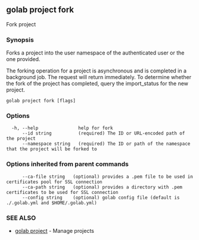 ## golab project fork

Fork project

### Synopsis


Forks a project into the user namespace of the authenticated user or the one provided.

The forking operation for a project is asynchronous and is completed in a background job. The request will return immediately. To determine whether the fork of the project has completed, query the import_status for the new project.

```
golab project fork [flags]
```

### Options

```
  -h, --help               help for fork
      --id string          (required) The ID or URL-encoded path of the project
      --namespace string   (required) The ID or path of the namespace that the project will be forked to
```

### Options inherited from parent commands

```
      --ca-file string   (optional) provides a .pem file to be used in certificates pool for SSL connection
      --ca-path string   (optional) provides a directory with .pem certificates to be used for SSL connection
      --config string    (optional) golab config file (default is ./.golab.yml and $HOME/.golab.yml)
```

### SEE ALSO
* [golab project](golab_project.md)	 - Manage projects

